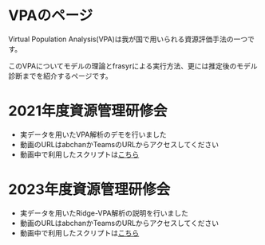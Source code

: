 
# VPAのページ

Virtual Population Analysis(VPA)は我が国で用いられる資源評価手法の一つです。

このVPAについてモデルの理論とfrasyrによる実行方法、更には推定後のモデル診断までを紹介するページです。

# 2021年度資源管理研修会

- 実データを用いたVPA解析のデモを行いました
- 動画のURLはabchanかTeamsのURLからアクセスしてください
- 動画中で利用したスクリプトは[こちら](https://github.com/KoHMB/Shigen_kensyu_FRA/blob/main/VPA/VPA-06-09(2021)/資源管理研修VPA編スクリプト.md)


# 2023年度資源管理研修会

- 実データを用いたRidge-VPA解析の説明を行いました
- 動画のURLはabchanかTeamsのURLからアクセスしてください
- 動画中で利用したスクリプトは[こちら](https://github.com/KoHMB/Shigen_kensyu_FRA/blob/main/VPA/VPA-11_-09(2021)_data_code/VPA-11_script.R)

